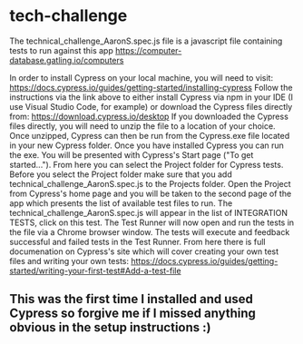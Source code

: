 # tech-challenge
The technical_challenge_AaronS.spec.js file is a javascript file containing tests to run against this app https://computer-database.gatling.io/computers

In order to install Cypress on your local machine, you will need to visit: https://docs.cypress.io/guides/getting-started/installing-cypress
Follow the instructions via the link above to either install Cypress via npm in your IDE (I use Visual Studio Code, for example) or download the Cypress files directly from: https://download.cypress.io/desktop
If you downloaded the Cypress files directly, you will need to unzip the file to a location of your choice. Once unzipped, Cypress can then be run from the Cypress.exe file located in your new Cypress folder.
Once you have installed Cypress you can run the exe. You will be presented with Cypress's Start page ("To get started..."). From here you can select the Project folder for Cypress tests. Before you select the Project folder make sure that you add technical_challenge_AaronS.spec.js to the Projects folder. Open the Project from Cypress's home page and you will be taken to the second page of the app which presents the list of available test files to run.
The technical_challenge_AaronS.spec.js will appear in the list of INTEGRATION TESTS, click on this test.
The Test Runner will now open and run the tests in the file via a Chrome browser window. The tests will execute and feedback successful and failed tests in the Test Runner.
From here there is full documenation on Cypress's site which will cover creating your own test files and writing your own tests: https://docs.cypress.io/guides/getting-started/writing-your-first-test#Add-a-test-file 

## This was the first time I installed and used Cypress so forgive me if I missed anything obvious in the setup instructions :)
